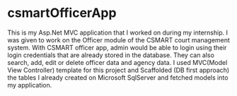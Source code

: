 # csmartOfficerApp
This is my Asp.Net MVC application that I worked on during my internship. I was given to work on the Officer module of the CSMART court management system.
With CSMART officer app, admin would be able to login using their login credentials that are already stored in the database. They can also search, add, edit or delete officer data and agency data.
I used MVC(Model View Controller) template for this project and Scaffolded (DB first approach) the tables I already created on Microsoft SqlServer and fetched models into my application.
